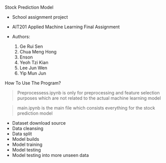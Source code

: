 Stock Prediction Model

- School assignment project
- AIT201 Applied Machine Learning Final Assignment

- Authors:
  1) Ge Rui Sen
  2) Chua Meng Hong
  3) Enson
  4) Yeoh Tzi Kian
  5) Lee Jun Wen
  6) Yip Mun Jun

How To Use The Program?

> Preprocessess.ipynb is only for preprocessing and feature selection purposes which are not related to the actual machine learning model

> main.ipynb is the main file which consists everything for the stock prediction model
- Dataset download source
- Data cleansing
- Data split
- Model builds
- Model training
- Model testing
- Model testing into more unseen data

  
